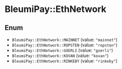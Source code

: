# BleumiPay::EthNetwork

## Enum

* `BleumiPay::EthNetwork::MAINNET` (value: `"mainnet"`)
* `BleumiPay::EthNetwork::ROPSTEN` (value: `"ropsten"`)
* `BleumiPay::EthNetwork::GOERLI` (value: `"goerli"`)
* `BleumiPay::EthNetwork::KOVAN` (value: `"kovan"`)
* `BleumiPay::EthNetwork::RINKEBY` (value: `"rinkeby"`)
